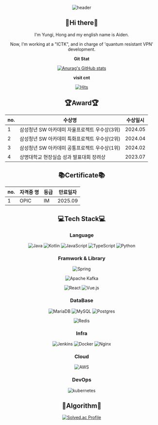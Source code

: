 <div align='center'>
  
  ![header](https://capsule-render.vercel.app/api?type=soft&color=auto&height=300&section=header&text=YgHong%20(Aiden)&fontSize=90)

  ## 👋Hi there👋
  I'm Yungi, Hong and my english name is Aiden.
  
  Now, I'm working at a "ICTK", and in charge of 'quantum resistant VPN' development.
  
  **Git Stat**
  
  [![Anurag's GitHub stats](https://github-readme-stats.vercel.app/api?username=Yg-Hong)](https://github.com/anuraghazra/github-readme-stats)
  
  **visit cnt** 
  
  [![Hits](https://hits.seeyoufarm.com/api/count/incr/badge.svg?url=https%3A%2F%2Fgithub.com%2FYg-Hong&count_bg=%231727B0&title_bg=%23888783&icon=git.svg&icon_color=%23E7E7E7&title=hits%F0%9F%94%A5&edge_flat=false)](https://hits.seeyoufarm.com)
    
  ## 🏆Award🏆
  |no.|수상명|수상일시|
  |------|---|---|
  |1|삼성청년 SW 아카데미 자율프로젝트 우수상(3위)|2024.05|
  |2|삼성청년 SW 아카데미 특화프로젝트 우수상(2위)|2024.04|
  |3|삼성청년 SW 아카데미 공통프로젝트 우수상(1위)|2024.02|
  |4|상명대학교 현장실습 성과 발표대회 장려상|2023.07|

  ## 📚Certificate📚
  |no.|자격증 명|등급|만료일자|
  |------|---|---|---|
  |1|OPIC|IM|2025.09|

  ## 💻Tech Stack💻

  ### Language
  ![Java](https://img.shields.io/badge/java-%23ED8B00.svg?style=for-the-badge&logo=openjdk&logoColor=white)
  ![Kotlin](https://img.shields.io/badge/kotlin-%237F52FF.svg?style=for-the-badge&logo=kotlin&logoColor=white)
  ![JavaScript](https://img.shields.io/badge/javascript-%23323330.svg?style=for-the-badge&logo=javascript&logoColor=%23F7DF1E)
  ![TypeScript](https://img.shields.io/badge/typescript-%23007ACC.svg?style=for-the-badge&logo=typescript&logoColor=white)
  ![Python](https://img.shields.io/badge/python-3670A0?style=for-the-badge&logo=python&logoColor=ffdd54)

  ### Framwork & Library
  ![Spring](https://img.shields.io/badge/spring-%236DB33F.svg?style=for-the-badge&logo=spring&logoColor=white)

  ![Apache Kafka](https://img.shields.io/badge/Apache%20Kafka-000?style=for-the-badge&logo=apachekafka)

  ![React](https://img.shields.io/badge/react-%2320232a.svg?style=for-the-badge&logo=react&logoColor=%2361DAFB)
  ![Vue.js](https://img.shields.io/badge/vuejs-%2335495e.svg?style=for-the-badge&logo=vuedotjs&logoColor=%234FC08D)
  
  ### DataBase
  ![MariaDB](https://img.shields.io/badge/MariaDB-003545?style=for-the-badge&logo=mariadb&logoColor=white)
  ![MySQL](https://img.shields.io/badge/mysql-4479A1.svg?style=for-the-badge&logo=mysql&logoColor=white)
  ![Postgres](https://img.shields.io/badge/postgres-%23316192.svg?style=for-the-badge&logo=postgresql&logoColor=white)

  ![Redis](https://img.shields.io/badge/redis-%23DD0031.svg?style=for-the-badge&logo=redis&logoColor=white)

  ### Infra
  ![Jenkins](https://img.shields.io/badge/jenkins-%232C5263.svg?style=for-the-badge&logo=jenkins&logoColor=white)
  ![Docker](https://img.shields.io/badge/docker-%230db7ed.svg?style=for-the-badge&logo=docker&logoColor=white)
  ![Nginx](https://img.shields.io/badge/nginx-%23009639.svg?style=for-the-badge&logo=nginx&logoColor=white)

  ### Cloud
  ![AWS](https://img.shields.io/badge/AWS-%23FF9900.svg?style=for-the-badge&logo=amazon-aws&logoColor=white)

  ### DevOps
  ![kubernetes](https://img.shields.io/badge/kubernetes-%23326CE5.svg?style=for-the-badge&logo=kubernetes&logoColor=white)
  
  ## 📏Algorithm📏

  [![Solved.ac Profile](http://mazassumnida.wtf/api/v2/generate_badge?boj=ryan0077v)](https://solved.ac/ryan0077v/)



 
</div>
